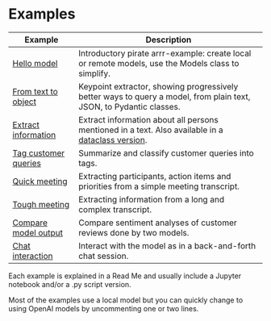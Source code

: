 # Examples


| Example  | Description |
| -------- | ----------- |
| [Hello model](hello_model/readme.md) | Introductory pirate arrr-example: create local or remote models, use the Models class to simplify. |
| [From text to object](from_text_to_object/readme.md) | Keypoint extractor, showing progressively better ways to query a model, from plain text, JSON, to Pydantic classes. |
| [Extract information](extract/readme.md) | Extract information about all persons mentioned in a text. Also available in a [dataclass version](extract/readme_dataclass.md). |
| [Tag customer queries](tag/readme.md) | Summarize and classify customer queries into tags. |
| [Quick meeting](quick_meeting/readme.md) | Extracting participants, action items and priorities from a simple meeting transcript.
| [Tough meeting](tough_meeting/readme.md) | Extracting information from a long and complex transcript. |
| [Compare model output](compare/readme.md) | Compare sentiment analyses of customer reviews done by two models. |
| [Chat interaction](interact/readme.md) | Interact with the model as in a back-and-forth chat session. |

Each example is explained in a Read Me and usually include a Jupyter notebook and/or a .py script version.

Most of the examples use a local model but you can quickly change to using OpenAI models by uncommenting one or two lines.
